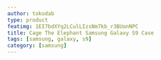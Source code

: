 ```yaml
---
author: tokodab
type: product
featimg: 1EI7bdXYq2LCulLIzsNm7kb_r3BUonNPC
title: Cage The Elephant Samsung Galaxy S9 Case
tags: [samsung, galaxy, s9]
category: [samsung]
---
```

